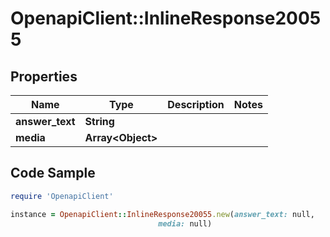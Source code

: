 # OpenapiClient::InlineResponse20055

## Properties

Name | Type | Description | Notes
------------ | ------------- | ------------- | -------------
**answer_text** | **String** |  | 
**media** | **Array&lt;Object&gt;** |  | 

## Code Sample

```ruby
require 'OpenapiClient'

instance = OpenapiClient::InlineResponse20055.new(answer_text: null,
                                 media: null)
```


